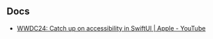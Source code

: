## Docs
- [WWDC24: Catch up on accessibility in SwiftUI | Apple - YouTube](https://www.youtube.com/watch?v=PHAA6nXTbdk)